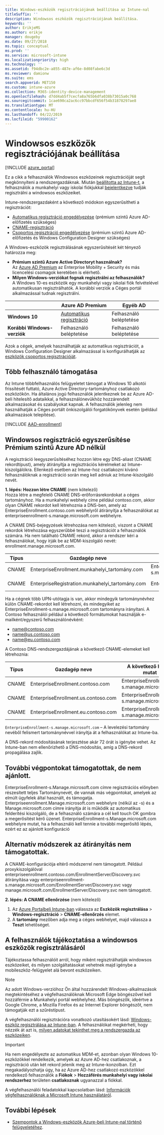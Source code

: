 ```yaml
---
title: Windows-eszközök regisztrációjának beállítása az Intune-nal
titleSuffix: ''
description: Windowsos eszközök regisztrációjának beállítása.
keywords: ''
author: ErikjeMS
ms.author: erikje
manager: dougeby
ms.date: 09/27/2018
ms.topic: conceptual
ms.prod: ''
ms.service: microsoft-intune
ms.localizationpriority: high
ms.technology: ''
ms.assetid: f94dbc2e-a855-487e-af6e-8d08fabe6c3d
ms.reviewer: damionw
ms.suite: ems
search.appverid: MET150
ms.custom: intune-azure
ms.collection: M365-identity-device-management
ms.openlocfilehash: d7dd4ab5f7cecfa8a765b6dfa038b73015a0c768
ms.sourcegitcommit: 1cae690ca2ac6cc97bbcdf656f54b31878297ae8
ms.translationtype: MT
ms.contentlocale: hu-HU
ms.lasthandoff: 04/22/2019
ms.locfileid: "59900162"
---
```

# <a name="set-up-enrollment-for-windows-devices"></a>Windowsos eszközök regisztrációjának beállítása

[!INCLUDE [azure_portal](./includes/azure_portal.md)]

Ez a cikk a felhasználók Windowsos eszközeinek regisztrációját segít megkönnyíteni a rendszergazdáknak. Miután [beállította az Intune-t](setup-steps.md), a felhasználók a munkahelyi vagy iskolai fiókjukkal [bejelentkezve](https://docs.microsoft.com/intune-user-help/enroll-your-device-in-intune-windows) tudják regisztrálni a windowsos eszközeiket.  

Intune-rendszergazdaként a következő módokon egyszerűsítheti a regisztrációt:
- [Automatikus regisztráció engedélyezése](#enable-windows-10-automatic-enrollment) (prémium szintű Azure AD-előfizetés szükséges)
- [CNAME-regisztráció](#simplify-windows-enrollment-without-azure-ad-premium)
- [Csoportos regisztráció engedélyezése](windows-bulk-enroll.md) (prémium szintű Azure AD-előfizetés és Windows Configuration Designer szükséges)

A Windows-eszközök regisztrálásának egyszerűsítését két tényező határozza meg:

- **Prémium szintű Azure Active Directoryt használnak?** <br>Az [Azure AD Premium](https://docs.microsoft.com/azure/active-directory/active-directory-get-started-premium) az Enterprise Mobility + Security és más licencelési csomagok keretében is elérhető.
- **Milyen Windows-verziókat fognak regisztrálni az felhasználók?** <br>A Windows 10-es eszközök egy munkahelyi vagy iskolai fiók felvételével automatikusan regisztrálhatók. A korábbi verziók a Céges portál alkalmazással tudnak regisztrálni.

||**Azure AD Premium**|**Egyéb AD**|
|----------|---------------|---------------|  
|**Windows 10**|[Automatikus regisztráció](#enable-windows-10-automatic-enrollment) |Felhasználó beléptetése|
|**Korábbi Windows-verziók**|Felhasználó beléptetése|Felhasználó beléptetése|

Azok a cégek, amelyek használhatják az automatikus regisztrációt, a Windows Configuration Designer alkalmazással is konfigurálhatják az [eszközök csoportos regisztrációját](windows-bulk-enroll.md).

## <a name="multi-user-support"></a>Több felhasználó támogatása

Az Intune többfelhasználós felügyeletet támogat a Windows 10 alkotói frissítését futtató, Azure Active Directory-tartományhoz csatlakozó eszközökön. Ha általános jogú felhasználók jelentkeznek be az Azure AD-beli hitelesítő adataikkal, a felhasználónevükhöz hozzárendelt alkalmazásokat és szabályokat kapnak. A felhasználók jelenleg nem használhatják a Céges portált önkiszolgálói forgatókönyvek esetén (például alkalmazások telepítése).

[!INCLUDE [AAD-enrollment](./includes/win10-automatic-enrollment-aad.md)]

## <a name="simplify-windows-enrollment-without-azure-ad-premium"></a>Windowsos regisztráció egyszerűsítése Prémium szintű Azure AD nélkül
A regisztráció leegyszerűsítéséhez hozzon létre egy DNS-aliast (CNAME rekordtípust), amely átirányítja a regisztrációs kérelmeket az Intune-kiszolgálókra. Ellenkező esetben az Intune-hoz csatlakozni kívánó felhasználóknak a regisztráció során meg kell adniuk az Intune-kiszolgáló nevét.

**1. lépés: Hozzon létre CNAME** (nem kötelező)<br>
Hozza létre a megfelelő CNAME DNS-erőforrásrekordokat a céges tartományhoz. Ha a munkahelyi webhely címe például contoso.com, akkor olyan CNAME rekordot kell létrehoznia a DNS-ben, amely az EnterpriseEnrollment.contoso.com webhelyről átirányítja a felhasználókat az enterpriseenrollment-s.manage.microsoft.com webhelyre.

A CNAME DNS-bejegyzések létrehozása nem kötelező, viszont a CNAME rekordok létrehozása egyszerűbbé teszi a regisztrációt a felhasználók számára. Ha nem található CNAME rekord, akkor a rendszer kéri a felhasználókat, hogy írják be az MDM-kiszolgáló nevét: enrollment.manage.microsoft.com.

|Típus|Gazdagép neve|A következő helyre mutat|TTL|
|----------|---------------|---------------|---|
|CNAME|EnterpriseEnrollment.munkahelyi_tartomány.com|EnterpriseEnrollment-s.manage.microsoft.com| 1 óra|
|CNAME|EnterpriseRegistration.munkahelyi_tartomány.com|EnterpriseRegistration.windows.net|1 óra|

Ha a cégnek több UPN-utótagja is van, akkor mindegyik tartománynévhez külön CNAME-rekordot kell létrehozni, és mindegyiket az EnterpriseEnrollment-s.manage.microsoft.com tartományra irányítani. A Contoso felhasználói például a következő formátumokat használják e-mailként/egyszerű felhasználónévként:

- name@contoso.com
- name@us.contoso.com
- name@eu.contoso.com

A Contoso DNS-rendszergazdájának a következő CNAME-elemeket kell létrehoznia:

|Típus|Gazdagép neve|A következő helyre mutat|TTL|  
|----------|---------------|---------------|---|
|CNAME|EnterpriseEnrollment.contoso.com|EnterpriseEnrollment-s.manage.microsoft.com|1 óra|
|CNAME|EnterpriseEnrollment.us.contoso.com|EnterpriseEnrollment-s.manage.microsoft.com|1 óra|
|CNAME|EnterpriseEnrollment.eu.contoso.com|EnterpriseEnrollment-s.manage.microsoft.com| 1 óra|

`EnterpriseEnrollment-s.manage.microsoft.com` – A levelezési tartomány nevéből felismert tartománynévvel irányítja át a felhasználókat az Intune-ba.

A DNS-rekord módosításának terjesztése akár 72 órát is igénybe vehet. Az Intune-ban nem ellenőrizhető a DNS-módosítás, amíg a DNS-rekord propagálása zajlik.

## <a name="additional-endpoints-are-supported-but-not-recommended"></a>További végpontokat támogatottak, de nem ajánlott.
EnterpriseEnrollment-s.Manage.microsoft.com címre regisztrációs előnyben részesített teljes Tartománynevét, de vannak más végpontokat, amelyek az elmúlt ügyfelek által használt, és támogatja. Enterpriseenrollment.Manage.microsoft.com webhelyre (nélkül az -s) és a Manage.microsoft.com címre irányítja át is működik az automatikus felderítési kiszolgáló, de a felhasználó számára a cél kell touch OK gombra a megerősítést kérő üzenet. EnterpriseEnrollment-s.Manage.microsoft.com webhelyre mutat, ha a felhasználó kell tennie a további megerősítő lépés, ezért ez az ajánlott konfiguráció

## <a name="alternate-methods-of-redirection-are-not-supported"></a>Alternatív módszerek az átirányítás nem támogatottak.
A CNAME-konfigurációja eltérő módszerrel nem támogatott. Például proxykiszolgálóval enterpriseenrollment.contoso.com/EnrollmentServer/Discovery.svc átirányítása vagy enterpriseenrollment-s.manage.microsoft.com/EnrollmentServer/Discovery.svc vagy manage.microsoft.com/EnrollmentServer/Discovery.svc nem támogatott.

**2. lépés: A CNAME ellenőrzése** (nem kötelező)<br>
1. Az [Azure Portalbeli Intune-ban](https://aka.ms/intuneportal) válassza az **Eszközök regisztrálása** > **Windows-regisztráció** > **CNAME-ellenőrzés** elemet.
2. A **tartomány** mezőben adja meg a céges webhelyet, majd válassza a **Teszt** lehetőséget.

## <a name="tell-users-how-to-enroll-windows-devices"></a>A felhasználók tájékoztatása a windowsos eszközök regisztrálásáról
Tájékoztassa felhasználóit arról, hogy miként regisztrálhatják windowsos eszközeiket, és milyen szolgáltatásokat vehetnek majd igénybe a mobileszköz-felügyelet alá bevont eszközeiken.

> [!NOTE]
> Az adott Windows-verzióhoz Ön által hozzárendelt Windows-alkalmazások megtekintéséhez a végfelhasználóknak Microsoft Edge böngészővel kell hozzáférnie a Munkahelyi portál webhelyhez. Más böngészők, ideértve a Google Chrome, a Mozilla Firefox és az Internet Explorer böngészőt, nem támogatják ezt a szűréstípust.

A végfelhasználói regisztrációra vonatkozó utasításokért lásd: [Windows-eszköz regisztrálása az Intune-ban](https://docs.microsoft.com/intune-user-help/enroll-your-device-in-intune-windows). A felhasználókat megkérheti, hogy nézzék át azt is, [milyen adatokat tekinthet meg a rendszergazda az eszközeiken](https://docs.microsoft.com/intune-user-help/what-can-your-it-administrator-see-when-you-enroll-your-device-in-intune-windows).

>[!IMPORTANT]
> Ha nem engedélyezte az automatikus MDM-et, azonban olyan Windows 10-eszközökkel rendelkezik, amelyek az Azure AD-hez csatlakoznak, a regisztráció után két rekord jelenik meg az Intune-konzolban. Ezt megakadályozhatja úgy, ha az Azure AD-hez csatlakozó eszközökkel rendelkező felhasználók a **Fiókok** > **Hozzáférés munkahelyi vagy iskolai rendszerhez** területen **csatlakoznak** ugyanazzal a fiókkal. 

A végfelhasználói feladatokkal kapcsolatban lásd: [Információk végfelhasználóknak a Microsoft Intune használatáról](end-user-educate.md).

## <a name="next-steps"></a>További lépések

- [Szempontok a Windows-eszközök Azure-beli Intune-nal történő felügyeletéhez](intune-legacy-pc-client.md).
